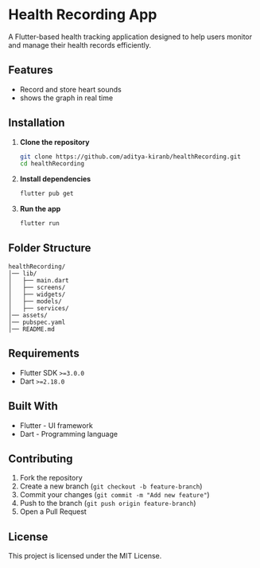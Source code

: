 # Health Recording App

A Flutter-based health tracking application designed to help users monitor and manage their health records efficiently.

## Features
- Record and store heart sounds
- shows the graph in real time 

## Installation

1. **Clone the repository**  
   ```sh
   git clone https://github.com/aditya-kiranb/healthRecording.git
   cd healthRecording
   ```
2. **Install dependencies**  
   ```sh
   flutter pub get
   ```
3. **Run the app**  
   ```sh
   flutter run
   ```



## Folder Structure
```
healthRecording/
│── lib/
│   ├── main.dart
│   ├── screens/
│   ├── widgets/
│   ├── models/
│   ├── services/
│── assets/
│── pubspec.yaml
│── README.md
```

## Requirements
- Flutter SDK `>=3.0.0`
- Dart `>=2.18.0`

## Built With
- Flutter - UI framework  
- Dart - Programming language  

## Contributing
1. Fork the repository
2. Create a new branch (`git checkout -b feature-branch`)
3. Commit your changes (`git commit -m "Add new feature"`)
4. Push to the branch (`git push origin feature-branch`)
5. Open a Pull Request

## License
This project is licensed under the MIT License.
